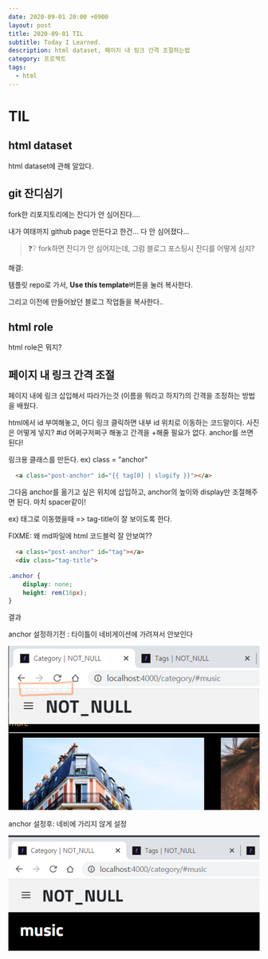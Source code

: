 ```yaml
---
date: 2020-09-01 20:00 +0900
layout: post
title: 2020-09-01 TIL
subtitle: Today I Learned.
description: html dataset, 페이지 내 링크 간격 조절하는법
category: 프로젝트
tags:
  - html
---
```


# TIL

## html dataset

html dataset에 관해 알았다.

## git 잔디심기

fork한 리포지토리에는 잔디가 안 심어진다....

내가 여태까지 github page 만든다고 한건... 다 안 심어졌다...

> ❓❔ fork하면 잔디가 안 심어지는데, 그럼 블로그 포스팅시 잔디를 어떻게 심지?

해결:

템플릿 repo로 가서, **Use this template**버튼을 눌러 복사한다.

그리고 이전에 만들어놨던 블로그 작업들을 복사한다..



## html role

html role은 뭐지?

## 페이지 내 링크 간격 조절

페이지 내에 링크 삽입해서 따라가는것 (이름을 뭐라고 하지?)의 간격을 조정하는 방법을 배웠다.

html에서 id 부여해놓고, 어디 링크 클릭하면 내부 id 위치로 이동하는 코드말이다. 사진은 어떻게 넣지?
#id 어쩌구저쩌구 해놓고 간격을 +해줄 필요가 없다. anchor를 쓰면 된다!

링크용 클래스를 만든다. ex) class = "anchor"


```html
  <a class="post-anchor" id="{{ tag[0] | slugify }}"></a>
```

그다음 anchor를 옮기고 싶은 위치에 삽입하고, anchor의 높이와 display만 조절해주면 된다. 마치 spacer같이!

ex) 태그로 이동했을때 => tag-title이 잘 보이도록 한다.

FIXME: 왜 md파일에 html 코드블럭 잘 안보여??


~~~ html
  <a class="post-anchor" id="tag"></a>
  <div class="tag-title">
~~~


```css
.anchor {
    display: none;
    height: rem(16px);
}
```


결과

anchor 설정하기전 : 타이틀이 네비게이션에 가려져서 안보인다

![before](/assets/img/uploads/temp/anchor-before.png)



anchor 설정후: 네비에 가리지 않게 설정

![after](/assets/img/uploads/temp/anchor-after.png)
